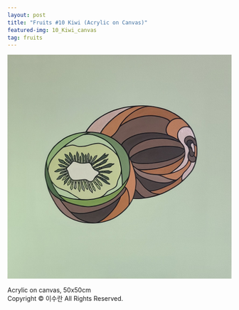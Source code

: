 ```yaml
---
layout: post
title: "Fruits #10 Kiwi (Acrylic on Canvas)"
featured-img: 10_Kiwi_canvas
tag: fruits
---
```


![](/assets/img/posts/10_Kiwi_canvas.jpg)

Acrylic on canvas, 50x50cm  
Copyright © 이수란 All Rights Reserved.
